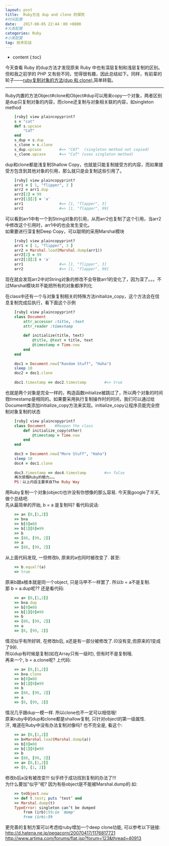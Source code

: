 ```yaml
---
layout: post
title:  Ruby方法 dup and clone 的探究
#时间配置
date:   2017-08-05 22:44：00 +0800
#大类配置
categories: Ruby
#小类配置
tag: 技术实战
---
```


* content
{:toc}


今天查看 Ruby 的dup方法才发现原来 Ruby 中也有深层复制和浅层复制的区别。但和我之前学的 PHP 又有些不同，觉得很有趣，因此总结如下。同样，有前辈的轮子——[ruby复制对象的方法(dup 和 clone)](http://blog.csdn.net/cloudcraft/article/details/10348799),简单转载。

----------------------------------
Ruby内置的方法Object#clone和Object#dup可以用来copy一个对象，两者区别是dup只复制对象的内容，而clone还复制与对象相关联的内容，如singleton method 
~~~ ruby 
	[ruby] view plaincopyprint?  
	s = "cat"    
	def s.upcase    
		"CaT"    
	end    
	s_dup = s.dup    
	s_clone = s.clone    
	s_dup.upcase        #=> "CAT"  (singleton method not copied)    
	s_clone.upcase      #=> "CaT" (uses singleton method)    
~~~	  
dup和clone都是浅复制Shallow Copy，也就是只能复制接受方的内容，而如果接受方包含到其他对象的引用，那么就只是会复制这些引用了。 
~~~ ruby  
	[ruby] view plaincopyprint?  
	arr1 = [ 1, "flipper", 3 ]    
	arr2 = arr1.dup    
	arr2[2] = 99    
	arr2[1][2] = 'a'    
	arr1                #=> [1, "flapper", 3]    
	arr2                #=> [1, "flapper", 99] 
~~~	
可以看到arr1中有一个到String对象的引用，从而arr2也复制了这个引用，当arr2中修改这个引用时，arr1中的也会发生变化。  
如果要进行深复制Deep Copy，可以聪明的采用Marshal模块  
~~~ ruby 
	[ruby] view plaincopyprint?  
	arr1 = [ 1, "flipper", 3 ]    
	arr2 = Marshal.load(Marshal.dump(arr1))    
	arr2[2] = 99    
	arr2[1][2] = 'a'    
	arr1                #=> [1, "flipper", 3]    
	arr2                #=> [1, "flapper", 99]   
~~~	
现在就会发现arr2中对String对象的修改不会导致arr1的变化了，因为深了。。。不过Marshal模块并不能把所有的对象都序列化  

在class中还有一个与对象复制相关的特殊方法initialize_copy，这个方法会在信息复制完成后执行，看下面这个示例  
~~~ ruby 
	[ruby] view plaincopyprint?  
	class Document    
		attr_accessor :title, :text    
		attr_reader :timestamp    
		
		def initialize(title, text)    
			@title, @text = title, text    
			@timestamp = Time.now    
		end    
	end    
		
	doc1 = Document.new("Random Stuff", "Haha")    
	sleep 10    
	doc2 = doc1.clone    
		
	doc1.timestamp == doc2.timestamp        #=> true  
~~~	
也就是两个对象是完全一样的，构造函数initialize被跳过了，所以两个对象的时间戮timestamp是相同的。如果要采用执行复制操作时的时间，我们可以通过给Document类添加initialize_copy方法来实现。initialize_copy让程序员能完全控制对象复制的状态 
~~~ ruby 
	[ruby] view plaincopyprint?  
	class Document    #Reopen the class    
		def initialize_copy(other)    
			@timestamp = Time.now    
		end    
	end    
		
	doc3 = Document.new("More Stuff", "Haha")    
	sleep 10    
	doc4 = doc1.clone    
		
	doc3.timestamp == doc4.timestamp        #=> false    
	再次感慨Ruby的魅力。。。  
	PS：以上内容主要来自The Ruby Way  
~~~	  
用Ruby复制一个对象(object)也许没有你想像的那么容易. 今天我google了半天, 做个总结吧.  
先从最简单的开始, b = a 是复制吗? 看代码说话:  
~~~ ruby 
	>> a= [0,[1,2]]  
	>> b=a  
	>> b[0]=88  
	>> b[1][0]=99  
	>> b    
	=> [88, [99, 2]]  
	>> a    
	=> [88, [99, 2]]  
~~~	
从上面代码发现, 一但修改b, 原来的a也同时被改变了. 甚至:  
~~~ ruby 	  
	>> b.equal?(a)  
	=> true
~~~	
原来b跟a根本就是同一个object, 只是马甲不一样罢了. 所以b = a不是复制.  
那 b = a.dup呢?? 还是看代码: 
~~~ ruby 	
	>> a= [0,[1,2]]  
	>> b=a.dup  
	>> b[0]=88  
	>> b[1][0]=99  
	>> b  
	=> [88, [99, 2]]  
	>> a  
	=> [0, [99, 2]]
~~~	
情况似乎有所好转, 在修改b后, a还是有一部分被修改了.(0没有变,但原来的1变成了99).  
所以dup有时候是复制(如在Array只有一级时), 但有时不是复制哦.  
再来一个, b = a.clone呢? 上代码:  
~~~ ruby 	
	>> a= [0,[1,2]]  
	>> b=a.clone  
	>> b[0]=88  
	>> b[1][0]=99  
	>> b  
	=> [88, [99, 2]]  
	>> a  
	=> [0, [99, 2]]  
~~~	
情况几乎跟dup一模一样. 所以clone也不一定可以相信哦!   
原来ruby中的dup和clone都是shallow复制, 只针对object的第一级属性.   
汗, 难道在Ruby中没有办法复制对像吗? 也不完全是, 看这个: 
~~~ ruby 	
	>> a= [0,[1,2]]  
	>> b=Marshal.load(Marshal.dump(a))  
	>> b[0]=88  
	>> b[1][0]=99  
	>> b  
	=> [88, [99, 2]]  
	>> a= [0,[1,2]]  
	=> [0, [1, 2]] 
~~~	
修改b后a没有被改变!!! 似乎终于成功找到复制的办法了!!!  
为什么要加"似乎"呢? 因为有些object是不能被Marshal.dump的.如:  
~~~ ruby 	
	>> t=Object.new  
	>> def t.test; puts ‘test’ end  
	>> Marshal.dump(t)  
	TypeError: singleton can’t be dumped  
		from (irb):59:in `dump’  
		from (irb):59  
~~~		
更完善的复制方案可以考虑给ruby增加一个deep clone功能, 可以参考以下链接:  
http://d.hatena.ne.jp/pegacorn/20070417/1176817721  
http://www.artima.com/forums/flat.jsp?forum=123&thread=40913 




